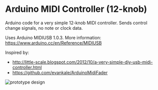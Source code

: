 # Arduino MIDI Controller (12-knob)

Arduino code for a very simple 12-knob MIDI controller. 
Sends control change signals, no note or clock data.

Uses Arduino MIDIUSB 1.0.3. More information: 
https://www.arduino.cc/en/Reference/MIDIUSB

Inspired by:

- http://little-scale.blogspot.com/2012/10/a-very-simple-diy-usb-midi-controller.html
- https://github.com/evankale/ArduinoMidiFader

![prototype design](https://i.imgur.com/bit5tYe.jpg)